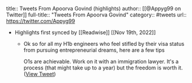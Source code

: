 title:: Tweets From Apoorva Govind (highlights)
author:: [[@Appyg99 on Twitter]]
full-title:: "Tweets From Apoorva Govind"
category:: #tweets
url:: https://twitter.com/Appyg99

- Highlights first synced by [[Readwise]] [[Nov 19th, 2022]]
	- Ok so for all my H1b engineers who feel stifled by their visa status from pursuing entrepreneurial dreams, here are a few tips
	  
	  O1s are achievable. Work on it with an immigration lawyer. It's a process (that might take up to a year) but the freedom is worth it. ([View Tweet](https://twitter.com/Appyg99/status/1522451429532659712))